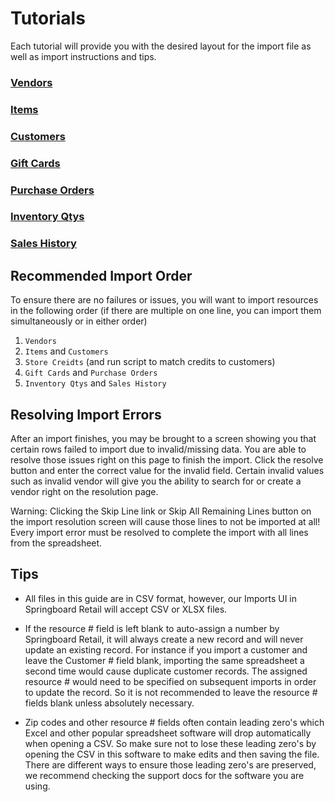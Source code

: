 # Tutorials
Each tutorial will provide you with the desired layout for the import file as well as import instructions and tips.

### [Vendors](vendors.md)
### [Items](items.md)
### [Customers](customers.md)
### [Gift Cards](gift_cards.md)
### [Purchase Orders](purchase_orders.md)
### [Inventory Qtys](inventory_qtys.md)
### [Sales History](sales_history.md)


## Recommended Import Order
To ensure there are no failures or issues, you will want to import resources in the following order (if there are multiple on one line, you can import them simultaneously or in either order)

1. `Vendors`
2. `Items` and `Customers`
3. `Store Creidts` (and run script to match credits to customers)
4. `Gift Cards` and `Purchase Orders`
5. `Inventory Qtys` and `Sales History`


## Resolving Import Errors
After an import finishes, you may be brought to a screen showing you that certain rows failed to import due to invalid/missing data. You are able to resolve those issues right on this page to finish the import. Click the resolve button and enter the correct value for the invalid field. Certain invalid values such as invalid vendor will give you the ability to search for or create a vendor right on the resolution page.

Warning: Clicking the Skip Line link or Skip All Remaining Lines button on the import resolution screen will cause those lines to not be imported at all! Every import error must be resolved to complete the import with all lines from the spreadsheet.


## Tips
* All files in this guide are in CSV format, however, our Imports UI in Springboard Retail will accept CSV or XLSX files.

* If the resource # field is left blank to auto-assign a number by Springboard Retail, it will always create a new record and will never update an existing record. For instance if you import a customer and leave the Customer # field blank, importing the same spreadsheet a second time would cause duplicate customer records. The assigned resource # would need to be specified on subsequent imports in order to update the record. So it is not recommended to leave the resource # fields blank unless absolutely necessary.

* Zip codes and other resource # fields often contain leading zero's which Excel and other popular spreadsheet software will drop automatically when opening a CSV. So make sure not to lose these leading zero's by opening the CSV in this software to make edits and then saving the file. There are different ways to ensure those leading zero's are preserved, we recommend checking the support docs for the software you are using.